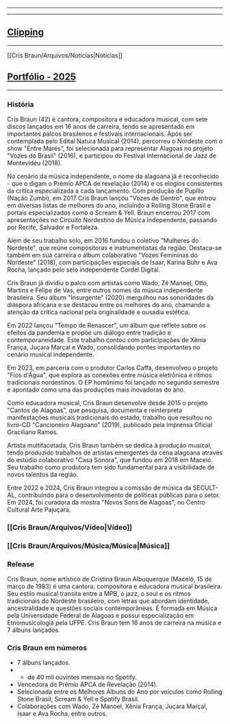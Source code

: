 ___
---

## [Clipping](https://www.crisbraun.com.br/clipping)

---
[[Cris Braun/Arquivos/Notícias|Notícias]]

## [Portfólio - 2025](https://www.crisbraun.com.br/portfolio)

---

### História

Cris Braun (42) é cantora, compositora e educadora musical, com sete discos lançados em 16 anos de carreira, tendo se apresentado em importantes palcos brasileiros e festivais internacionais. Após ser contemplada pelo Edital Natura Musical (2014), percorreu o Nordeste com o show "Entre Marés", foi selecionada para representar Alagoas no projeto "Vozes do Brasil" (2016), e participou do Festival Internacional de Jazz de Montevidéu (2018).

No cenário da música independente, o nome da alagoana já é reconhecido - que o digam o Prêmio APCA de revelação (2014) e os elogios consistentes da crítica especializada a cada lançamento. Com produção de Pupillo (Nação Zumbi), em 2017 Cris Braun lançou "Vozes de Dentro", que entrou em diversas listas de melhores do ano, incluindo a Rolling Stone Brasil e portais especializados como o Scream & Yell. Braun encerrou 2017 com apresentações no Circuito Nordestino de Música Independente, passando por Recife, Salvador e Fortaleza.

Além de seu trabalho solo, em 2016 fundou o coletivo "Mulheres do Nordeste", que reúne compositoras e instrumentistas da região. Destaca-se também em sua carreira o álbum colaborativo "Vozes Femininas do Nordeste" (2018), com participações especiais de Isaar, Karina Buhr e Ava Rocha, lançado pelo selo independente Cordel Digital.

Cris Braun já dividiu o palco com artistas como Wado, Zé Manoel, Otto, Martins e Felipe de Vas, entre outros nomes da música independente brasileira. Seu álbum "Insurgente" (2020) mergulhou nas sonoridades da diáspora africana e se destacou entre os melhores do ano, chamando a atenção da crítica nacional pela originalidade e ousadia estética.

Em 2022 lançou "Tempo de Renascer", um álbum que reflete sobre os efeitos da pandemia e propõe um diálogo entre tradição e contemporaneidade. Este trabalho contou com participações de Xênia França, Juçara Marçal e Wado, consolidando pontes importantes no cenário musical independente.

Em 2023, em parceria com o produtor Carlos Caffa, desenvolveu o projeto "Fios d'Água", que explora as conexões entre música eletrônica e ritmos tradicionais nordestinos. O EP homônimo foi lançado no segundo semestre e apontado como uma das produções mais inovadoras do ano.

Como educadora musical, Cris Braun desenvolve desde 2015 o projeto "Cantos de Alagoas", que pesquisa, documenta e reinterpreta manifestações musicais tradicionais do estado, trabalho que resultou no livro-CD "Cancioneiro Alagoano" (2019), publicado pela Imprensa Oficial Graciliano Ramos.

Artista multifacetada, Cris Braun também se dedica à produção musical, tendo produzido trabalhos de artistas emergentes da cena alagoana através do estúdio colaborativo "Casa Sonora", que fundou em 2018 em Maceió. Seu trabalho como produtora tem sido fundamental para a visibilidade de novos talentos da região.

Entre 2022 e 2024, Cris Braun integrou a comissão de música da SECULT-AL, contribuindo para o desenvolvimento de políticas públicas para o setor. Em 2024, foi curadora da mostra "Novos Sons de Alagoas", no Centro Cultural Arte Pajuçara.

### [[Cris Braun/Arquivos/Vídeo|Vídeo]]

### [[Cris Braun/Arquivos/Música/Música|Música]]

### Release

Cris Braun, nome artístico de Cristina Braun Albuquerque (Maceió, 15 de março de 1983) é uma cantora, compositora e educadora musical brasileira. Seu estilo musical transita entre a MPB, o jazz, o soul e os ritmos tradicionais do Nordeste brasileiro, com letras que abordam identidade, ancestralidade e questões sociais contemporâneas. É formada em Música pela Universidade Federal de Alagoas e possui especialização em Etnomusicologia pela UFPE. Cris Braun tem 16 anos de carreira na música e 7 álbuns lançados.

### Cris Braun em números

- 7 álbuns lançados.
- - de 40 mil ouvintes mensais no Spotify.
- Vencedora do Prêmio APCA de Revelação (2014).
- Selecionada entre os Melhores Álbuns do Ano por veículos como Rolling Stone Brasil, Scream & Yell e Spotify Brasil.
- Colaborações com Wado, Zé Manoel, Xênia França, Juçara Marçal, Isaar e Ava Rocha, entre outros.